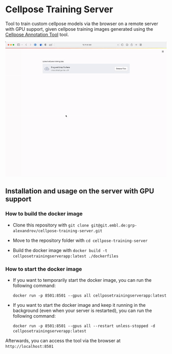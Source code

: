 # Cellpose Training Server

Tool to train custom cellpose models via the browser on a remote server with GPU support, given cellpose training images generated using the [Cellpose Annotation Tool](https://git.embl.de/grp-alexandrov/cellpose-training-gui) tool.

![](images/training-remotely.gif)

## Installation and usage on the server with GPU support

### How to build the docker image

- Clone this repository with `git clone git@git.embl.de:grp-alexandrov/cellpose-training-server.git`

- Move to the repository folder with `cd cellpose-training-server`

- Build the docker image with `docker build -t cellposetrainingserverapp:latest ./dockerfiles`

### How to start the docker image 

- If you want to temporarily start the docker image, you can run the following command:

  ```shell
  docker run -p 8501:8501 --gpus all cellposetrainingserverapp:latest
  ```

- If you want to start the docker image and keep it running in the background (even when your server is restarted), you can run the following command:

  ```shell
  docker run -p 8501:8501 --gpus all --restart unless-stopped -d  cellposetrainingserverapp:latest
  ```
  
Afterwards, you can access the tool via the browser at `http://localhost:8501`
